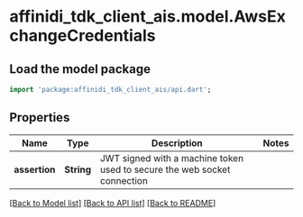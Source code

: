 # affinidi_tdk_client_ais.model.AwsExchangeCredentials

## Load the model package

```dart
import 'package:affinidi_tdk_client_ais/api.dart';
```

## Properties

| Name          | Type       | Description                                                              | Notes |
| ------------- | ---------- | ------------------------------------------------------------------------ | ----- |
| **assertion** | **String** | JWT signed with a machine token used to secure the web socket connection |

[[Back to Model list]](../README.md#documentation-for-models) [[Back to API list]](../README.md#documentation-for-api-endpoints) [[Back to README]](../README.md)
